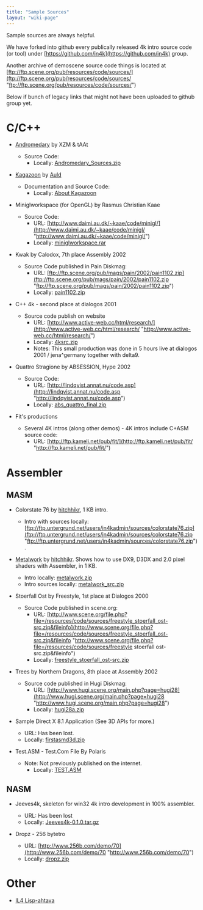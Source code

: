 ```yaml
---
title: "Sample Sources"
layout: "wiki-page"
---
```


Sample sources are always helpful.

We have forked into github every publically released 4k intro source code (or tool) under [https://github.com/in4k](https://github.com/in4k) group.

Another archive of demoscene source code things is located at [ftp://ftp.scene.org/pub/resources/code/sources/](ftp://ftp.scene.org/pub/resources/code/sources/ "ftp://ftp.scene.org/pub/resources/code/sources/")

Below if bunch of legacy links that might not have been uploaded to github group yet.

# C/C++

*   [Andromedary](http://www.pouet.net/prod.php?which=25756 "http://www.pouet.net/prod.php?which=25756") by XZM & tAAt
    *   Source Code:
        *   Locally: [Andromedary_Sources.zip](ftp://ftp.untergrund.net/users/in4kadmin/sources/Andromedary_Sources.zip "ftp://ftp.untergrund.net/users/in4kadmin/sources/Andromedary Sources.zip")

*   [Kagazoon](http://www.pouet.net/prod.php?which=23154 "http://www.pouet.net/prod.php?which=23154") by [Auld](/index.php?title=User:auld "User:auld")
    *   Documentation and Source Code:
        *   Locally: [About Kagazoon](/index.php?title=About_Kagazoon "About Kagazoon")

*   Miniglworkspace (for OpenGL) by Rasmus Christian Kaae
    *   Source Code:
        *   URL: [http://www.daimi.au.dk/~kaae/code/minigl/](http://www.daimi.au.dk/~kaae/code/minigl/ "http://www.daimi.au.dk/~kaae/code/minigl/")
        *   Locally: [miniglworkspace.rar](ftp://ftp.untergrund.net/users/in4kadmin/sources/miniglworkspace.rar "ftp://ftp.untergrund.net/users/in4kadmin/sources/miniglworkspace.rar")

*   Kwak by Calodox, 7th place Assembly 2002
    *   Source Code published in Pain Diskmag:
        *   URL: [ftp://ftp.scene.org/pub/mags/pain/2002/pain1102.zip](ftp://ftp.scene.org/pub/mags/pain/2002/pain1102.zip "ftp://ftp.scene.org/pub/mags/pain/2002/pain1102.zip")
        *   Locally: [pain1102.zip](ftp://ftp.untergrund.net/users/in4kadmin/sources/pain1102.zip "ftp://ftp.untergrund.net/users/in4kadmin/sources/pain1102.zip")

*   C++ 4k - second place at dialogos 2001
    *   Source code publish on website
        *   URL: [http://www.active-web.cc/html/research/](http://www.active-web.cc/html/research/ "http://www.active-web.cc/html/research/")
        *   Locally: [4ksrc.zip](ftp://ftp.untergrund.net/users/in4kadmin/sources/4ksrc.zip "ftp://ftp.untergrund.net/users/in4kadmin/sources/4ksrc.zip")
        *   Notes: This small production was done in 5 hours live at dialogos 2001 / jena^germany together with delta9.

*   Quattro Stragione by ABSESSION, Hype 2002
    *   Source Code:
        *   URL: [http://lindqvist.annat.nu/code.asp](http://lindqvist.annat.nu/code.asp "http://lindqvist.annat.nu/code.asp")
        *   Locally: [abs_quattro_final.zip](ftp://ftp.untergrund.net/users/in4kadmin/sources/abs_quattro_final.zip "ftp://ftp.untergrund.net/users/in4kadmin/sources/abs quattro final.zip")

*   Fit's productions
    *   Several 4K intros (along other demos) - 4K intros include C+ASM source code:
        *   URL: [http://ftp.kameli.net/pub/fit/](http://ftp.kameli.net/pub/fit/ "http://ftp.kameli.net/pub/fit/")

# Assembler

## MASM

*   Colorstate 76 by [hitchhikr](/index.php?title=User:hitchhikr "User:hitchhikr"), 1 KB intro.
    *   Intro with sources locally: [ftp://ftp.untergrund.net/users/in4kadmin/sources/colorstate76.zip](ftp://ftp.untergrund.net/users/in4kadmin/sources/colorstate76.zip "ftp://ftp.untergrund.net/users/in4kadmin/sources/colorstate76.zip").

*   [Metalwork](http://www.pouet.net/prod.php?which=29823 "http://www.pouet.net/prod.php?which=29823") by [hitchhikr](/index.php?title=User:hitchhikr "User:hitchhikr"). Shows how to use DX9, D3DX and 2.0 pixel shaders with Assembler, in 1 KB.
    *   Intro locally: [metalwork.zip](ftp://ftp.untergrund.net/users/in4kadmin/sources/metalwork.zip "ftp://ftp.untergrund.net/users/in4kadmin/sources/metalwork.zip")
    *   Intro sources locally: [metalwork_src.zip](ftp://ftp.untergrund.net/users/in4kadmin/sources/metalwork_src.zip "ftp://ftp.untergrund.net/users/in4kadmin/sources/metalwork src.zip")

*   Stoerfall Ost by Freestyle, 1st place at Dialogos 2000
    *   Source Code published in scene.org:
        *   URL: [http://www.scene.org/file.php?file=/resources/code/sources/freestyle_stoerfall_ost-src.zip&fileinfo](http://www.scene.org/file.php?file=/resources/code/sources/freestyle_stoerfall_ost-src.zip&fileinfo "http://www.scene.org/file.php?file=/resources/code/sources/freestyle stoerfall ost-src.zip&fileinfo")
        *   Locally: [freestyle_stoerfall_ost-src.zip](ftp://ftp.untergrund.net/users/in4kadmin/sources/freestyle_stoerfall_ost-src.zip "ftp://ftp.untergrund.net/users/in4kadmin/sources/freestyle stoerfall ost-src.zip")

*   Trees by Northern Dragons, 8th place at Assembly 2002
    *   Source code published in Hugi Diskmag:
        *   URL: [http://www.hugi.scene.org/main.php?page=hugi28](http://www.hugi.scene.org/main.php?page=hugi28 "http://www.hugi.scene.org/main.php?page=hugi28")
        *   Locally: [hugi28a.zip](ftp://ftp.untergrund.net/users/in4kadmin/sources/hugi28a.zip "ftp://ftp.untergrund.net/users/in4kadmin/sources/hugi28a.zip")

*   Sample Direct X 8.1 Application (See 3D APIs for more.)
    *   URL: Has been lost.
    *   Locally: [firstasmd3d.zip](ftp://ftp.untergrund.net/users/in4kadmin/sources/firstasmd3d.zip "ftp://ftp.untergrund.net/users/in4kadmin/sources/firstasmd3d.zip")

*   Test.ASM - Test.Com File By Polaris
    *   Note: Not previously published on the internet.
        *   Locally: [TEST.ASM](ftp://ftp.untergrund.net/users/in4kadmin/sources/TEST.ASM "ftp://ftp.untergrund.net/users/in4kadmin/sources/TEST.ASM")

## NASM

*   Jeeves4k, skeleton for win32 4k intro development in 100% assembler.
    *   URL: Has been lost
    *   Locally: [Jeeves4k-0.1.0.tar.gz](ftp://ftp.untergrund.net/users/in4kadmin/sources/Jeeves4k-0.1.0.tar.gz "ftp://ftp.untergrund.net/users/in4kadmin/sources/Jeeves4k-0.1.0.tar.gz")

*   Dropz - 256 bytetro
    *   URL: [http://www.256b.com/demo/70](http://www.256b.com/demo/70 "http://www.256b.com/demo/70")
    *   Locally: [dropz.zip](ftp://ftp.untergrund.net/users/in4kadmin/sources/dropz.zip "ftp://ftp.untergrund.net/users/in4kadmin/sources/dropz.zip")

# Other

*   [IL4 Lisp-ahtava](/index.php?title=IL4_Lisp-ahtava "IL4 Lisp-ahtava")

